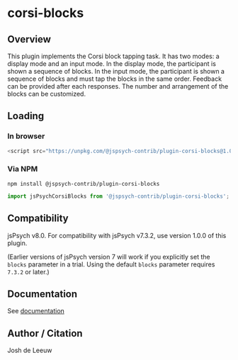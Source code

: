 # corsi-blocks

## Overview

This plugin implements the Corsi block tapping task. It has two modes: a display mode and an input mode. In the display mode, the participant is shown a sequence of blocks. In the input mode, the participant is shown a sequence of blocks and must tap the blocks in the same order. Feedback can be provided after each responses. The number and arrangement of the blocks can be customized.

## Loading

### In browser

```js
<script src="https://unpkg.com/@jspsych-contrib/plugin-corsi-blocks@1.0.0"></script>
```

### Via NPM

```
npm install @jspsych-contrib/plugin-corsi-blocks
```

```js
import jsPsychCorsiBlocks from '@jspsych-contrib/plugin-corsi-blocks';
```

## Compatibility

jsPsych v8.0. For compatibility with jsPsych v7.3.2, use version 1.0.0 of this plugin.

(Earlier versions of jsPsych version 7 will work if you explicitly set the `blocks` parameter in a trial. Using the default `blocks` parameter requires `7.3.2` or later.)

## Documentation

See [documentation](https://github.com/jspsych/jspsych-contrib/blob/main/packages/plugin-corsi-blocks/docs/jspsych-corsi-blocks.md)

## Author / Citation

Josh de Leeuw